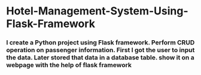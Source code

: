 # Hotel-Management-System-Using-Flask-Framework


### I create a Python project using Flask framework. Perform CRUD operation on passenger information. First I got the user to input the data. Later stored that data in a database table. show it on a webpage with the help of flask framework
